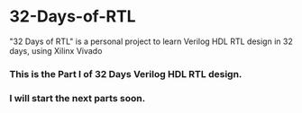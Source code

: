 # 32-Days-of-RTL
"32 Days of RTL" is a personal project to learn Verilog HDL RTL design in 32 days, using Xilinx Vivado

### This is the Part I of 32 Days Verilog HDL RTL design.

### I will start the next parts soon.
